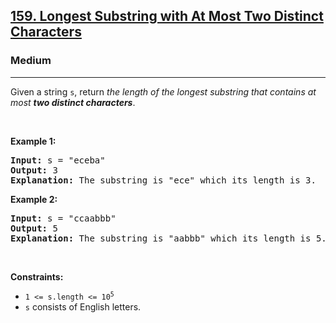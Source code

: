 <h2><a href="https://leetcode.com/problems/longest-substring-with-at-most-two-distinct-characters/">159. Longest Substring with At Most Two Distinct Characters</a></h2><h3>Medium</h3><hr><div><p>Given a string <code>s</code>, return <em>the length of the longest substring that contains at most <strong>two distinct characters</strong></em>.</p>

<p>&nbsp;</p>
<p><strong>Example 1:</strong></p>

<pre style="position: relative;"><strong>Input:</strong> s = "eceba"
<strong>Output:</strong> 3
<strong>Explanation:</strong> The substring is "ece" which its length is 3.
<div class="open_grepper_editor" title="Edit &amp; Save To Grepper"></div></pre>

<p><strong>Example 2:</strong></p>

<pre style="position: relative;"><strong>Input:</strong> s = "ccaabbb"
<strong>Output:</strong> 5
<strong>Explanation:</strong> The substring is "aabbb" which its length is 5.
<div class="open_grepper_editor" title="Edit &amp; Save To Grepper"></div></pre>

<p>&nbsp;</p>
<p><strong>Constraints:</strong></p>

<ul>
	<li><code>1 &lt;= s.length &lt;= 10<sup>5</sup></code></li>
	<li><code>s</code> consists of English letters.</li>
</ul>
</div>